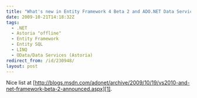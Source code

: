 ```yaml
---
title: "What's new in Entity Framework 4 Beta 2 and ADO.NET Data Services 4 Beta 2"
date: 2009-10-21T14:18:32Z
tags:
  - .NET
  - Astoria "offline"
  - Entity Framework
  - Entity SQL
  - LINQ
  - OData/Data Services (Astoria)
redirect_from: /id/230948/
layout: post
---
```

Nice list at [http://blogs.msdn.com/adonet/archive/2009/10/19/vs2010-and-net-framework-beta-2-announced.aspx][1].

[1]: http://blogs.msdn.com/adonet/archive/2009/10/19/vs2010-and-net-framework-beta-2-announced.aspx